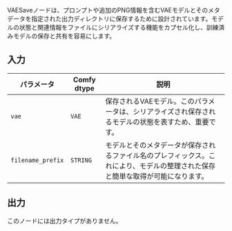 
VAESaveノードは、プロンプトや追加のPNG情報を含むVAEモデルとそのメタデータを指定された出力ディレクトリに保存するために設計されています。モデルの状態と関連情報をファイルにシリアライズする機能をカプセル化し、訓練済みモデルの保存と共有を容易にします。

## 入力

| パラメータ | Comfy dtype | 説明 |
|-----------|-------------|-------------|
| `vae`     | `VAE`       | 保存されるVAEモデル。このパラメータは、シリアライズされ保存されるモデルの状態を表すため、重要です。 |
| `filename_prefix` | `STRING` | モデルとそのメタデータが保存されるファイル名のプレフィックス。これにより、モデルの整理された保存と簡単な取得が可能になります。 |

## 出力

このノードには出力タイプがありません。
